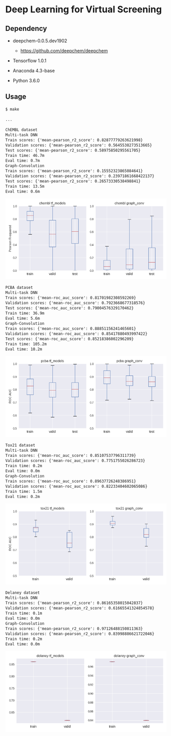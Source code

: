 Deep Learning for Virtual Screening
===================================

Dependency
----------

- deepchem-0.0.5.dev1902
    * https://github.com/deepchem/deepchem

- Tensorflow 1.0.1

- Anaconda 4.3-base

- Python 3.6.0

Usage
-----

    $ make
    
    ...
     
    ChEMBL dataset
    Multi-task DNN
    Train scores: {'mean-pearson_r2_score': 0.82877779263621998}
    Validation scores: {'mean-pearson_r2_score': 0.5645538273513665}
    Test scores: {'mean-pearson_r2_score': 0.58975850295561705}
    Train time: 46.7m
    Eval time: 0.7m
    Graph-Convolution
    Train scores: {'mean-pearson_r2_score': 0.15552323865084641}
    Validation scores: {'mean-pearson_r2_score': 0.23971861668422137}
    Test scores: {'mean-pearson_r2_score': 0.26573330538498841}
    Train time: 13.5m
    Eval time: 0.6m

![chembl plot](https://raw.githubusercontent.com/ktaneishi/dlvs/master/log/chembl.png)

    PCBA dataset
    Multi-task DNN
    Train scores: {'mean-roc_auc_score': 0.81701982308592269}
    Validation scores: {'mean-roc_auc_score': 0.7923668677318576}
    Test scores: {'mean-roc_auc_score': 0.79004576329170462}
    Train time: 36.9m
    Eval time: 5.6m
    Graph-Convolution
    Train scores: {'mean-roc_auc_score': 0.88851156241465601}
    Validation scores: {'mean-roc_auc_score': 0.85417880493997422}
    Test scores: {'mean-roc_auc_score': 0.85218386002296209}
    Train time: 105.2m
    Eval time: 10.2m

![pcba plot](https://raw.githubusercontent.com/ktaneishi/dlvs/master/log/pcba.png)

    Tox21 dataset
    Multi-task DNN
    Train scores: {'mean-roc_auc_score': 0.85107537796311739}
    Validation scores: {'mean-roc_auc_score': 0.7751755026286723}
    Train time: 0.2m
    Eval time: 0.0m
    Graph-Convolution
    Train scores: {'mean-roc_auc_score': 0.89637726248386951}
    Validation scores: {'mean-roc_auc_score': 0.82233404602065086}
    Train time: 1.5m
    Eval time: 0.2m

![tox21 plot](https://raw.githubusercontent.com/ktaneishi/dlvs/master/log/tox21.png)

    Delaney dataset
    Multi-task DNN
    Train scores: {'mean-pearson_r2_score': 0.86165358015042837}
    Validation scores: {'mean-pearson_r2_score': 0.61665541324854578}
    Train time: 0.1m
    Eval time: 0.0m
    Graph-Convolution
    Train scores: {'mean-pearson_r2_score': 0.97126488150811363}
    Validation scores: {'mean-pearson_r2_score': 0.83998886621722046}
    Train time: 0.2m
    Eval time: 0.0m

![delaney plot](https://raw.githubusercontent.com/ktaneishi/dlvs/master/log/delaney.png)


